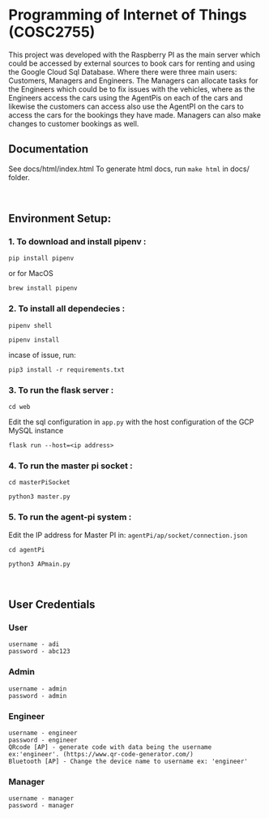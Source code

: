 # Programming of Internet of Things (COSC2755)

This project was developed with the Raspberry PI as the main server which could be accessed by external sources to book cars for renting and using the Google Cloud Sql Database. Where there were three main users: Customers, Managers and Engineers. The Managers can allocate tasks for the Engineers which could be to fix issues with the vehicles, where as the Engineers access the cars using the AgentPis on each of the cars and likewise the customers can access also use the AgentPI on the cars to access the cars for the bookings they have made. Managers can also make changes to customer bookings as well.

## Documentation
See docs/html/index.html
To generate html docs, run ```make html```
in docs/ folder. 
<p>&nbsp;</p>

## Environment Setup:

### 1. To download and install pipenv :
```
pip install pipenv
```
or for MacOS
```
brew install pipenv
```

### 2. To install all dependecies :
```
pipenv shell
```
```
pipenv install
```
incase of issue, run:
```
pip3 install -r requirements.txt
```
### 3. To run the flask server :
```
cd web
```
Edit the sql configuration in `app.py` with the host configuration of the GCP MySQL instance 
```
flask run --host=<ip address>
```
### 4. To run the master pi socket :
```
cd masterPiSocket
```
```
python3 master.py
```
### 5. To run the agent-pi system :
Edit the IP address for Master PI in: `agentPi/ap/socket/connection.json`
```
cd agentPi
```
```
python3 APmain.py
```
<p>&nbsp;</p>

## User Credentials
### User
```
username - adi
password - abc123
```
### Admin
```
username - admin
password - admin
```
### Engineer
```
username - engineer
password - engineer
QRcode [AP] - generate code with data being the username ex:'engineer'. (https://www.qr-code-generator.com/)
Bluetooth [AP] - Change the device name to username ex: 'engineer'
```
### Manager
```
username - manager
password - manager
```


